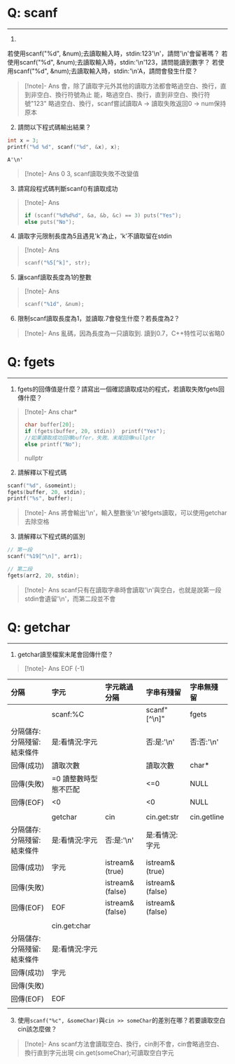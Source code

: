 # Q: scanf
---

1. 
若使用scanf("%d", &num);去讀取輸入時，stdin:123'\\n'，請問'\\n'會留著嗎？
若使用scanf("%d", &num);去讀取輸入時，stdin:'\\n'123，請問能讀到數字？
若使用scanf("%d", &num);去讀取輸入時，stdin:'\\n'A，請問會發生什麼？

>[!note]- Ans
>會，除了讀取字元外其他的讀取方法都會略過空白、換行，直到非空白、換行符號為止
>能，略過空白、換行，直到非空白、換行符號"123"
>略過空白、換行，scanf嘗試讀取A -> 讀取失敗返回0 -> num保持原本

2. 請問以下程式碼輸出結果？
```cpp linenos
int x = 3;
printf("%d %d", scanf("%d", &x), x);
```
```result prompt:"stdin 輸入"
A'\n'
```

>[!note]- Ans
>0 3, scanf讀取失敗不改變值

3. 請寫段程式碼判斷scanf()有讀取成功
>[!note]- Ans
>
>```cpp
>if (scanf("%d%d%d", &a, &b, &c) == 3) puts("Yes");
>else puts("No");
>```

4. 讀取字元限制長度為5且遇見'k'為止，'k'不讀取留在stdin

>[!note]- Ans
>
>```cpp
>scanf("%5[^k]", str);
>```

5. 讓scanf讀取長度為1的整數

>[!note]- Ans
>
>```cpp
>scanf("%1d", &num);
>```

6. 限制scanf讀取長度為1，並讀取.7會發生什麼？若長度為2？

>[!note]- Ans
>亂碼，因為長度為一只讀取到.
>讀到0.7，C++特性可以省略0

# Q: fgets
---

1. fgets的回傳值是什麼？請寫出一個確認讀取成功的程式，若讀取失敗fgets回傳什麼？

>[!note]- Ans
>char\*
>```cpp
>char buffer[20];
>if (fgets(buffer, 20, stdin))  printf("Yes");
>//如果讀取成功回傳buffer，失敗、末尾回傳nullptr
>else printf("No");
>```
>nullptr

2. 請解釋以下程式碼
```cpp
scanf("%d", &someint);
fgets(buffer, 20, stdin);
printf("%s", buffer);
```

>[!note]- Ans
>將會輸出'\n'，輸入整數後'\n'被fgets讀取，可以使用getchar去除空格

3. 請解釋以下程式碼的區別
```cpp
// 第一段
scanf("%19[^\n]", arr1);

// 第二段
fgets(arr2, 20, stdin);
```

>[!note]- Ans
>scanf只有在讀取字串時會讀取'\n'與空白，也就是說第一段stdin會遺留'\n'，而第二段並不會

# Q: getchar
---
1. getchar讀至檔案末尾會回傳什麼？

>[!note]- Ans
>EOF (-1)

| 分隔             | 字元           | 字元跳過分隔               | 字串有殘留                | 字串無殘留       |
|:---------------|:-------------|:---------------------|:---------------------|:------------|
|                | scanf:%C     |                      | scanf"[^\n]"         | fgets       |
| 分隔儲存:分隔殘留:結束條件 | 是:看情況:字元     |                      | 否:是:'\n'             | 否:否:'\n'    |
| 回傳(成功)         | 讀取次數         |                      | 讀取次數                 | char*       |
| 回傳(失敗)         | =0 讀整數時型態不匹配 |                      | &lt;=0               | NULL        |
| 回傳(EOF)        | &lt;0        |                      | &lt;0                | NULL        |
|                |              |                      |                      |             |
|                | getchar      | cin                  | cin.get:str          | cin.getline |
| 分隔儲存:分隔殘留:結束條件 | 是:看情況:字元     | 否:是:'\n'             | 是:看情況:字元             |             |
| 回傳(成功)         | 字元           | istream&amp; (true)  | istream&amp; (true)  |             |
| 回傳(失敗)         |              | istream&amp; (false) | istream&amp; (false) |             |
| 回傳(EOF)        | EOF          | istream&amp; (false) | istream&amp; (false) |             |
|                |              |                      |                      |             |
|                | cin.get:char |                      |                      |             |
| 分隔儲存:分隔殘留:結束條件 | 是:看情況:字元     |                      |                      |             |
| 回傳(成功)         | 字元           |                      |                      |             |
| 回傳(失敗)         |              |                      |                      |             |
| 回傳(EOF)        | EOF          |                      |                      |             |
|                |              |                      |                      |             |  



3. 使用`scanf("%c", &someChar)`與`cin >> someChar`的差別在哪？若要讀取空白cin該怎麼做？

>[!note]- Ans
>scanf方法會讀取空白、換行，cin則不會，cin會略過空白、換行直到字元出現
>cin.get(someChar);可讀取空白字元

